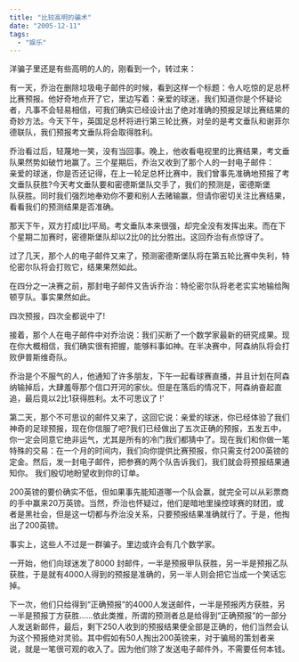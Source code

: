 ```yaml
---
title: "比较高明的骗术"
date: "2005-12-11"
tags: 
  - "娱乐"
---
```


洋骗子里还是有些高明的人的，刚看到一个，转过来：

有一天，乔治在删除垃圾电子邮件的时候，看到这样一个标题：令人吃惊的足总杯比赛预报。他好奇地点开了它，里边写着：亲爱的球迷，我们知道你是个怀疑论者，凡事不会轻易相信，可我们确实已经设计出了绝对准确的预报足球比赛结果的奇妙方法。今天下午，英国足总杯将进行第三轮比赛，对垒的是考文垂队和谢菲尔德联队，我们预报考文垂队将会取得胜利。  
  
乔治看过后，轻蔑地一笑，没有当回事。晚上，他收看电视里的比赛结果，考文垂队果然势如破竹地赢了。三个星期后，乔治又收到了那个人的一封电子邮件：  
亲爱的球迷，你是否还记得，在上一轮足总杯比赛中，我们曾事先准确地预报了考文垂队获胜?今天考文垂队要和密德斯堡队交手了，我们的预测是，密德斯堡  
队获胜。同时我们强烈地奉劝你不要和别人去赌输赢，但请你密切关注比赛结果，看看我们的预测结果是否准确。  
  
那天下午，双方打成l比l平局。考文垂队本来很强，却完全没有发挥出来。而在下个星期二加赛时，密德斯堡队却以2比0的比分胜出。这回乔治有点惊讶了。  
  
过了几天，那个人的电子邮件又来了，预测密德斯堡队将在第五轮比赛中失利，特伦密尔队将会打败它，结果果然如此。  
  
在四分之一决赛之前，那封电子邮件又告诉乔治：特伦密尔队将老老实实地输给陶顿亨队。事实果然如此。  
  
四次预报，四次全都说中了!  
  
接着，那个人在电子邮件中对乔治说：我们买断了一个数学家最新的研究成果。现在你大概相信，我们确实很有把握，能够料事如神。在半决赛中，阿森纳队将会打败伊普斯维奇队。  
  
乔治是个不服气的人，他通知了许多朋友，下午一起看球赛直播，并且计划在阿森纳输掉后，大肆羞辱那个信口开河的家伙。但是在落后的情况下，阿森纳奋起直追，最后竟以2比1获得胜利。太不可思议了 !’  
  
第二天，那个不可思议的邮件又来了，这回它说：亲爱的球迷，你已经体验了我们神奇的足球预报，现在你信服了吧?我们已经做出了五次正确的预报，五发五中，你一定会同意它绝非运气，尤其是所有的冷门我们都猜中了。现在我们和你做一笔特殊的交易：在一个月的时间内，我们向你提供比赛预报，你只需支付200英镑的定金。然后，发一封电子邮件，把参赛的两个队告诉我们，我们就会将预报结果通知你。 我们殷切地盼望收到你的订单。  
  
200英镑的要价确实不低，但如果事先能知道哪一个队会赢，就完全可以从彩票商的手中赢来20万英镑。当然，乔治也怀疑过，他们是暗地里操控球赛的财团，或者是黑社会，但是这一切都与乔治没关系，只要预报结果准确就行了。于是，他掏出了200英镑。  
  
事实上，这些人不过是一群骗子。里边或许会有几个数学家。  
  
一开始，他们向球迷发了8000 封邮件，一半是预报甲队获胜，另一半是预报乙队获胜，于是就有4000人得到的预报是准确的，另一半人则会把它当成一个笑话忘掉。  
  
下一次，他们只给得到“正确预报”的4000人发送邮件，一半是预报丙方获胜，另一半是预报丁方获胜……依此类推，所谓的预测者总是给得到“正确预报”的一部分人发送新邮件，最后，剩下250人收到的预报结果便全部是正确的，他们当然会认为这个预报绝对灵验。其中假如有50人掏出200英镑来，对于骗局的策划者来说，就是一笔很可观的收入了。因为他们除了发送电子邮件外，不需要任何本钱。
